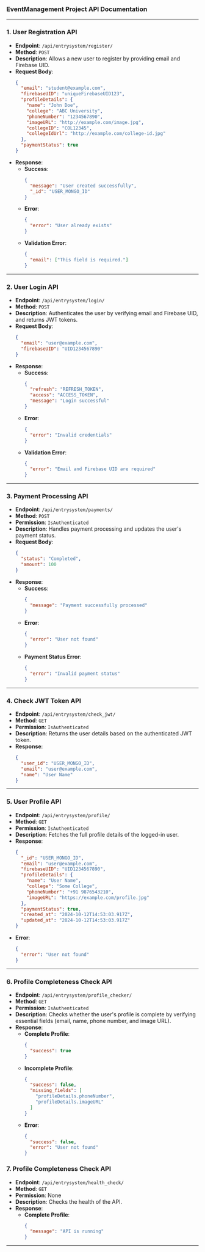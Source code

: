### **EventManagement Project API Documentation**

---

### 1. **User Registration API**

- **Endpoint**: `/api/entrysystem/register/`
- **Method**: `POST`
- **Description**: Allows a new user to register by providing email and Firebase UID.
- **Request Body**:
  ```json
  {
    "email": "student@example.com",
    "firebaseUID": "uniqueFirebaseUID123",
    "profileDetails": {
      "name": "John Doe",
      "college": "ABC University",
      "phoneNumber": "1234567890",
      "imageURL": "http://example.com/image.jpg",
      "collegeID": "COL12345",
      "collegeIdUrl": "http://example.com/college-id.jpg"
    },
    "paymentStatus": true
  }
  ```
- **Response**:
  - **Success**:
    ```json
    {
      "message": "User created successfully",
      "_id": "USER_MONGO_ID"
    }
    ```
  - **Error**:
    ```json
    {
      "error": "User already exists"
    }
    ```
  - **Validation Error**:
    ```json
    {
      "email": ["This field is required."]
    }
    ```

---

### 2. **User Login API**

- **Endpoint**: `/api/entrysystem/login/`
- **Method**: `POST`
- **Description**: Authenticates the user by verifying email and Firebase UID, and returns JWT tokens.
- **Request Body**:
  ```json
  {
    "email": "user@example.com",
    "firebaseUID": "UID1234567890"
  }
  ```
- **Response**:
  - **Success**:
    ```json
    {
      "refresh": "REFRESH_TOKEN",
      "access": "ACCESS_TOKEN",
      "message": "Login successful"
    }
    ```
  - **Error**:
    ```json
    {
      "error": "Invalid credentials"
    }
    ```
  - **Validation Error**:
    ```json
    {
      "error": "Email and Firebase UID are required"
    }
    ```

---

### 3. **Payment Processing API**

- **Endpoint**: `/api/entrysystem/payments/`
- **Method**: `POST`
- **Permission**: `IsAuthenticated`
- **Description**: Handles payment processing and updates the user's payment status.
- **Request Body**:
  ```json
  {
    "status": "Completed",
    "amount": 100
  }
  ```
- **Response**:
  - **Success**:
    ```json
    {
      "message": "Payment successfully processed"
    }
    ```
  - **Error**:
    ```json
    {
      "error": "User not found"
    }
    ```
  - **Payment Status Error**:
    ```json
    {
      "error": "Invalid payment status"
    }
    ```

---

### 4. **Check JWT Token API**

- **Endpoint**: `/api/entrysystem/check_jwt/`
- **Method**: `GET`
- **Permission**: `IsAuthenticated`
- **Description**: Returns the user details based on the authenticated JWT token.
- **Response**:
  ```json
  {
    "user_id": "USER_MONGO_ID",
    "email": "user@example.com",
    "name": "User Name"
  }
  ```

---

### 5. **User Profile API**

- **Endpoint**: `/api/entrysystem/profile/`
- **Method**: `GET`
- **Permission**: `IsAuthenticated`
- **Description**: Fetches the full profile details of the logged-in user.
- **Response**:
  ```json
  {
    "_id": "USER_MONGO_ID",
    "email": "user@example.com",
    "firebaseUID": "UID1234567890",
    "profileDetails": {
      "name": "User Name",
      "college": "Some College",
      "phoneNumber": "+91 9876543210",
      "imageURL": "https://example.com/profile.jpg"
    },
    "paymentStatus": true,
    "created_at": "2024-10-12T14:53:03.917Z",
    "updated_at": "2024-10-12T14:53:03.917Z"
  }
  ```
- **Error**:
  ```json
  {
    "error": "User not found"
  }
  ```

---

### 6. **Profile Completeness Check API**

- **Endpoint**: `/api/entrysystem/profile_checker/`
- **Method**: `GET`
- **Permission**: `IsAuthenticated`
- **Description**: Checks whether the user's profile is complete by verifying essential fields (email, name, phone number, and image URL).
- **Response**:
  - **Complete Profile**:
    ```json
    {
      "success": true
    }
    ```
  - **Incomplete Profile**:
    ```json
    {
      "success": false,
      "missing_fields": [
        "profileDetails.phoneNumber",
        "profileDetails.imageURL"
      ]
    }
    ```
  - **Error**:
    ```json
    {
      "success": false,
      "error": "User not found"
    }
    ```

### 7. **Profile Completeness Check API**

- **Endpoint**: `/api/entrysystem/health_check/`
- **Method**: `GET`
- **Permission**: None
- **Description**: Checks the health of the API.
- **Response**:
  - **Complete Profile**:
    ```json
    {
      "message": "API is running"
    }
    ```

---
